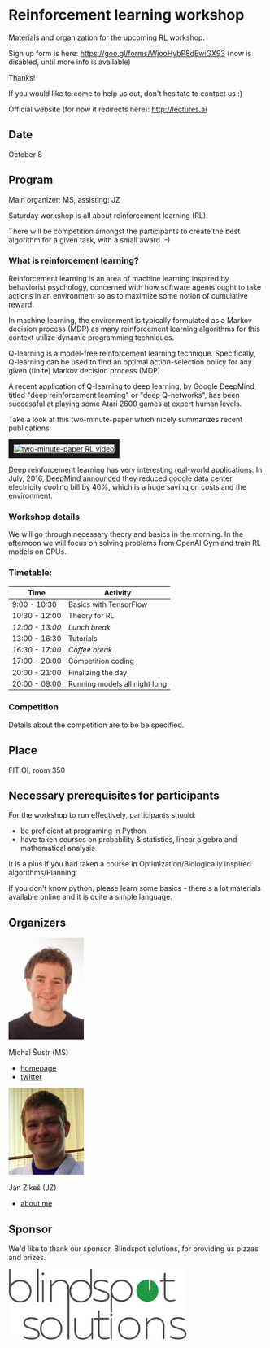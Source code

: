 # Reinforcement learning workshop

Materials and organization for the upcoming RL workshop.

Sign up form is here: https://goo.gl/forms/WjooHybP8dEwiGX93
(now is disabled, until more info is available)

Thanks!

If you would like to come to help us out, don't hesitate to contact us :)

Official website (for now it redirects here): http://lectures.ai

## Date

October 8

## Program

Main organizer: MS, assisting: JZ

Saturday workshop is all about reinforcement learning (RL).
 
There will be competition amongst the participants to create the best algorithm for a given task, with a small award :-) 

### What is reinforcement learning?

Reinforcement learning is an area of machine learning inspired by behaviorist psychology, concerned with how software agents ought to take actions in an environment so as to maximize some notion of cumulative reward. 

In machine learning, the environment is typically formulated as a Markov decision process (MDP) as many reinforcement learning algorithms for this context utilize dynamic programming techniques.
 
Q-learning is a model-free reinforcement learning technique. Specifically, Q-learning can be used to find an optimal action-selection policy for any given (finite) Markov decision process (MDP)

A recent application of Q-learning to deep learning, by Google DeepMind, titled "deep reinforcement learning" or "deep Q-networks", has been successful at playing some Atari 2600 games at expert human levels.

Take a look at this two-minute-paper which nicely summarizes recent publications:

<a href="http://www.youtube.com/watch?feature=player_embedded&v=Ih8EfvOzBOY
" target="_blank"><img src="http://img.youtube.com/vi/Ih8EfvOzBOY/0.jpg" 
alt="two-minute-paper RL video" width="240" height="180" border="10" /></a>

Deep reinforcement learning has very interesting real-world applications. In July, 2016, [DeepMind announced](https://deepmind.com/blog) they reduced google data center electricity cooling bill by 40%, which is a huge saving on costs and the environment.


### Workshop details
We will go through necessary theory and basics in the morning. In the afternoon we will focus on solving problems from OpenAI Gym and train RL models on GPUs.

### Timetable:

| Time            | Activity               |
|-----------------|------------------------|
| 9:00 - 10:30    | Basics with TensorFlow 
| 10:30 - 12:00   | Theory for RL
| *12:00 - 13:00* | *Lunch break* 
| 13:00 - 16:30   | Tutorials
| *16:30 - 17:00* | *Coffee break*
| 17:00 - 20:00   | Competition coding
| 20:00 - 21:00   | Finalizing the day
| 20:00 - 09:00   | Running models all night long

### Competition
Details about the competition are to be be specified.

## Place

FIT OI, room 350

## Necessary prerequisites for participants

For the workshop to run effectively, participants should:

- be proficient at programing in Python
- have taken courses on probability & statistics, linear algebra and mathematical analysis

It is a plus if you had taken a course in Optimization/Biologically inspired algorithms/Planning
  
If you don't know python, please learn some basics - there's a lot materials available online and it is quite a simple language.

## Organizers

![Michal Šustr](pics/michal.sustr.png)

Michal Šustr (MS)

- [homepage](http://michal.sustr.sk/) 
- [twitter](https://twitter.com/michal_sustr)

![Jan Zikeš](pics/jan.zikes.png)

Ján Zikeš (JZ)
    
- [about me](https://about.me/zikesjan)


## Sponsor

We'd like to thank our sponsor, Blindspot solutions, for providing us pizzas and prizes.

[![Michal Šustr](pics/blindspot.png)](http://blindspot-solutions.com/)


<!--
Organizational details
======================

PR
--

Reach here to help do some PR:

- [ ] MLMU
- [ ] FEL OI
- [ ] FIT OI
- [ ] Meetup.com
- [ ] Eventbrite

TODO_michal: do PR

-->
